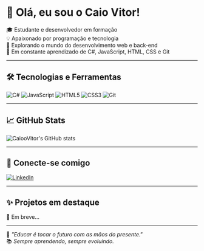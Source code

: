 # 👋 Olá, eu sou o Caio Vitor!

🎓 Estudante e desenvolvedor em formação  
💡 Apaixonado por programação e tecnologia  
🚀 Explorando o mundo do desenvolvimento web e back-end  
📌 Em constante aprendizado de C#, JavaScript, HTML, CSS e Git

---

## 🛠️ Tecnologias e Ferramentas

![C#](https://img.shields.io/badge/C%23-239120?style=flat&logo=c-sharp&logoColor=white)
![JavaScript](https://img.shields.io/badge/JavaScript-F7DF1E?style=flat&logo=javascript&logoColor=black)
![HTML5](https://img.shields.io/badge/HTML5-E34F26?style=flat&logo=html5&logoColor=white)
![CSS3](https://img.shields.io/badge/CSS3-1572B6?style=flat&logo=css3&logoColor=white)
![Git](https://img.shields.io/badge/Git-F05032?style=flat&logo=git&logoColor=white)

---

## 📈 GitHub Stats

![CaiooVitor's GitHub stats](https://github-readme-stats.vercel.app/api?username=CaiooVitor&show_icons=true&theme=tokyonight)

---

## 🔗 Conecte-se comigo

[![LinkedIn](https://img.shields.io/badge/-Caio%20Vitor%20Fonseca%20Diniz-0077B5?style=flat&logo=linkedin&logoColor=white)](https://www.linkedin.com/in/caio-vitor-fonseca-diniz-037485257/)

---

## ✨ Projetos em destaque

🔧 Em breve...

---

🧠 *"Educar é tocar o futuro com as mãos do presente."*  
📚 *Sempre aprendendo, sempre evoluindo.*
